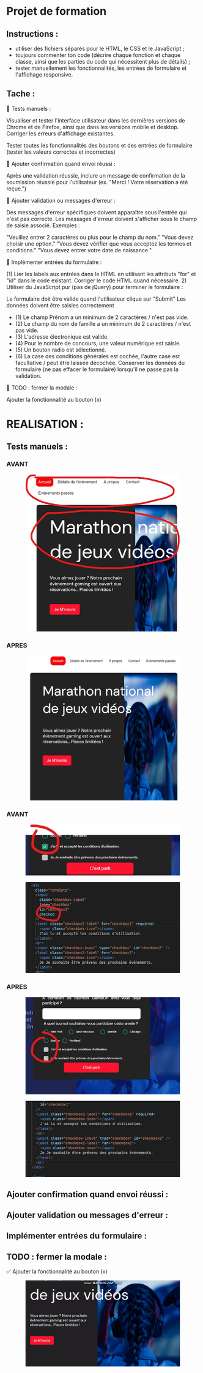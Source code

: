 # Projet de formation

## Instructions :

- utiliser des fichiers séparés pour le HTML, le CSS et le JavaScript ;
- toujours commenter ton code (décrire chaque fonction et chaque classe, ainsi que les parties du code qui nécessitent plus de détails) ;
- tester manuellement les fonctionnalités, les entrées de formulaire et l'affichage responsive.

## Tache :

🔴 Tests manuels :

Visualiser et tester l'interface utilisateur dans les dernières versions de Chrome et de Firefox, ainsi que dans les versions mobile et desktop. Corriger les erreurs d'affichage existantes.

Tester toutes les fonctionnalités des boutons et des entrées de formulaire (tester les valeurs correctes et incorrectes)

🔴 Ajouter confirmation quand envoi réussi :

Après une validation réussie, inclure un message de confirmation de la soumission réussie pour l'utilisateur (ex. "Merci ! Votre réservation a été reçue.")

🔴 Ajouter validation ou messages d'erreur :

Des messages d'erreur spécifiques doivent apparaître sous l'entrée qui n'est pas correcte. Les messages d'erreur doivent s'afficher sous le champ de saisie associé. Exemples :

"Veuillez entrer 2 caractères ou plus pour le champ du nom."
"Vous devez choisir une option."
"Vous devez vérifier que vous acceptez les termes et conditions."
"Vous devez entrer votre date de naissance."

🔴 Implémenter entrées du formulaire :

(1) Lier les labels aux entrées dans le HTML en utilisant les attributs "for" et "id" dans le code existant. Corriger le code HTML quand nécessaire. 2) Utiliser du JavaScript pur (pas de jQuery) pour terminer le formulaire :

Le formulaire doit être valide quand l'utilisateur clique sur "Submit"
Les données doivent être saisies correctement

- (1) Le champ Prénom a un minimum de 2 caractères / n'est pas vide.
- (2) Le champ du nom de famille a un minimum de 2 caractères / n'est pas vide.
- (3) L'adresse électronique est valide.
- (4) Pour le nombre de concours, une valeur numérique est saisie.
- (5) Un bouton radio est sélectionné.
- (6) La case des conditions générales est cochée, l'autre case est facultative / peut être laissée décochée.
  Conserver les données du formulaire (ne pas effacer le formulaire) lorsqu'il ne passe pas la validation.

🔴 TODO : fermer la modale :

Ajouter la fonctionnalité au bouton (x)

# REALISATION :

## Tests manuels :

### AVANT

<p align="center">
<img 
class="IMGlink"
src="./imagesReadme/001.jpg"
width= 80%
        />
</p>

### APRES

<p align="center">
<img 
class="IMGlink"
src="./imagesReadme/001b.jpg"
width= 80%
        />
</p>

### AVANT

<p align="center">
<img 
class="IMGlink"
src="./imagesReadme/005a.jpg"
width= 80%
        />
</p>
<p align="center">
<img 
class="IMGlink"
src="./imagesReadme/005b.jpg"
width= 80%
        />
</p>

### APRES

<p align="center">
<img 
class="IMGlink"
src="./imagesReadme/006a.jpg"
width= 80%
        />
</p>
<p align="center">
<img 
class="IMGlink"
src="./imagesReadme/006b.jpg"
width= 80%
        />
</p>

## Ajouter confirmation quand envoi réussi :

## Ajouter validation ou messages d'erreur :

## Implémenter entrées du formulaire :

## TODO : fermer la modale :

✅ Ajouter la fonctionnalité au bouton (x)

<p align="center">
<img 
class="IMGlink"
src="./imagesReadme/001.gif"
width= 80%
        />
</p>
